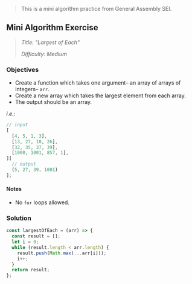 > This is a mini algorithm practice from General Assembly SEI.

## Mini Algorithm Exercise

> _Title: "Largest of Each"_
>
> _Difficulty: Medium_

### Objectives

- Create a function which takes one argument– an array of arrays of integers– `arr`.
- Create a new array which takes the largest element from each array.
- The output should be an array.

_i.e.:_

```js
// input
[
  [4, 5, 1, 3],
  [13, 27, 18, 26],
  [32, 35, 37, 39],
  [1000, 1001, 857, 1],
][
  // output
  (5, 27, 39, 1001)
];
```

#### Notes

- No `for` loops allowed.

### Solution

```js
const largestOfEach = (arr) => {
  const result = [];
  let i = 0;
  while (result.length < arr.length) {
    result.push(Math.max(...arr[i]));
    i++;
  }
  return result;
};
```
